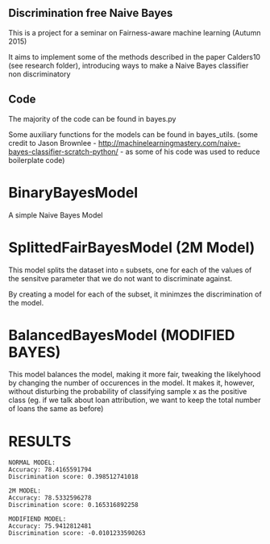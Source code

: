 ## Discrimination free Naive Bayes

This is a project for a seminar on Fairness-aware machine learning (Autumn 2015)

It aims to implement some of the methods described in the paper Calders10 (see research folder),
introducing ways to make a Naive Bayes classifier non discriminatory

## Code

The majority of the code can be found in bayes.py

Some auxiliary functions for the models can be found in bayes_utils. (some
  credit to  Jason Brownlee -
   http://machinelearningmastery.com/naive-bayes-classifier-scratch-python/ -
   as some of his code was used to reduce boilerplate code)

# BinaryBayesModel

A simple Naive Bayes Model

# SplittedFairBayesModel (2M Model)

This model splits the dataset into ```n``` subsets, one for each of the values
of the sensitve parameter that we do not want to discriminate against.

By creating a model for each of the subset, it minimzes the discrimination
of the model.

# BalancedBayesModel (MODIFIED BAYES)

This model balances the model, making it more fair, tweaking the likelyhood by
changing the number of occurences in the model. It makes it, however, without
disturbing the probability of classifying sample x as the positive class (eg.
  if we talk about loan attribution, we want to keep the total number of
  loans the same as before)


# RESULTS
```
NORMAL MODEL:
Accuracy: 78.4165591794
Discrimination score: 0.398512741018

2M MODEL:
Accuracy: 78.5332596278
Discrimination score: 0.165316892258

MODIFIEND MODEL:
Accuracy: 75.9412812481
Discrimination score: -0.0101233590263

```
